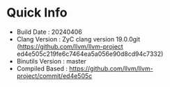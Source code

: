 # Quick Info
* Build Date : 20240406
* Clang Version : ZyC clang version 19.0.0git (https://github.com/llvm/llvm-project ed4e505c219fe6c7464ea5a056e90d8cd94c7332)
* Binutils Version : master
* Compiled Based : https://github.com/llvm/llvm-project/commit/ed4e505c

